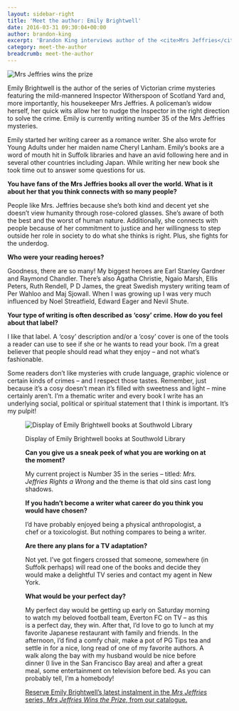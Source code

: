 ```yaml
---
layout: sidebar-right
title: 'Meet the author: Emily Brightwell'
date: 2016-03-31 09:30:04+00:00
author: brandon-king
excerpt: 'Brandon King interviews author of the <cite>Mrs Jeffries</cite> series, Emily Brightwell.'
category: meet-the-author
breadcrumb: meet-the-author
---
```

![Mrs Jeffries wins the prize](/images/featured/featured-mrs-jeffries-wins-the-prize.jpg)

Emily Brightwell is the author of the series of Victorian crime mysteries featuring the mild-mannered Inspector Witherspoon of Scotland Yard and, more importantly, his housekeeper Mrs Jeffries. A policeman&#8217;s widow herself, her quick wits allow her to nudge the Inspector in the right direction to solve the crime. Emily is currently writing number 35 of the Mrs Jeffries mysteries.

Emily started her writing career as a romance writer. She also wrote for Young Adults under her maiden name Cheryl Lanham. Emily’s books are a word of mouth hit in Suffolk libraries and have an avid following here and in several other countries including Japan. While writing her new book she took time out to answer some questions for us.

**You have fans of the Mrs Jeffries books all over the world. What is it about her that you think connects with so many people?**

People like Mrs. Jeffries because she’s both kind and decent yet she doesn’t view humanity through rose-colored glasses. She’s aware of both the best and the worst of human nature. Additionally, she connects with people because of her commitment to justice and her willingness to step outside her role in society to do what she thinks is right. Plus, she fights for the underdog.

**Who were your reading heroes?**

Goodness, there are so many! My biggest heroes are Earl Stanley Gardner and Raymond Chandler. There’s also Agatha Christie, Ngaio Marsh, Ellis Peters, Ruth Rendell, P D James, the great Swedish mystery writing team of Per Wahloo and Maj Sjowall. When I was growing up I was very much influenced by Noel Streatfield, Edward Eager and Nevil Shute.

**Your type of writing is often described as ‘cosy’ crime. How do you feel about that label?**

I like that label. A ‘cosy’ description and/or a ‘cosy’ cover is one of the tools a reader can use to see if she or he wants to read your book. I’m a great believer that people should read what they enjoy &#8211; and not what’s fashionable.

Some readers don’t like mysteries with crude language, graphic violence or certain kinds of crimes &#8211; and I respect those tastes. Remember, just because it’s a cosy doesn’t mean it’s filled with sweetness and light – mine certainly aren’t. I’m a thematic writer and every book I write has an underlying social, political or spiritual statement that I think is important. It’s my pulpit!<figure class="figure alignnone">

![Display of Emily Brightwell books at Southwold Library](http://suffolklibraries.co.uk/wp-content/uploads/2016/03/featured-emily-brightwell-display-southwold.jpg)

Display of Emily Brightwell books at Southwold Library

**Can you give us a sneak peek of what you are working on at the moment?**

My current project is Number 35 in the series &#8211; titled: <cite>Mrs. Jeffries Rights a Wrong</cite> and the theme is that old sins cast long shadows.

**If you hadn’t become a writer what career do you think you would have chosen?**

I’d have probably enjoyed being a physical anthropologist, a chef or a toxicologist. But nothing compares to being a writer.

**Are there any plans for a TV adaptation?**

Not yet. I’ve got fingers crossed that someone, somewhere (in Suffolk perhaps) will read one of the books and decide they would make a delightful TV series and contact my agent in New York.

**What would be your perfect day?**

My perfect day would be getting up early on Saturday morning to watch my beloved football team, Everton FC on TV &#8211; as this is a perfect day, they win. After that, I’d love to go to lunch at my favorite Japanese restaurant with family and friends. In the afternoon, I’d find a comfy chair, make a pot of PG Tips tea and settle in for a nice, long read of one of my favorite authors. A walk along the bay with my husband would be nice before dinner (I live in the San Francisco Bay area) and after a great meal, some entertainment on television before bed. As you can probably tell, I’m a homebody!

[Reserve Emily Brightwell&#8217;s latest instalment in the <cite>Mrs Jeffries</cite> series, <cite>Mrs Jeffries Wins the Prize</cite>, from our catalogue.](https://suffolk.spydus.co.uk/cgi-bin/spydus.exe/ENQ/OPAC/BIBENQ/15504431?QRY=CTIBIB%3C%20IRN(62542560)&QRYTEXT=Mrs.%20Jeffries%20Wins%20the%20Prize%20%3A%20A%20Victorian%20Mystery)
